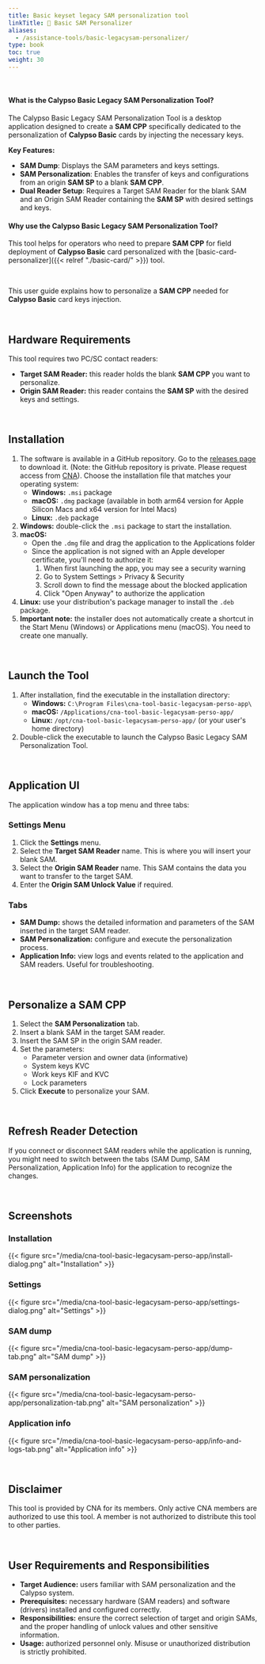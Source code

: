 ```yaml
---
title: Basic keyset legacy SAM personalization tool
linkTitle: 🚫 Basic SAM Personalizer
aliases:
  - /assistance-tools/basic-legacysam-personalizer/
type: book
toc: true
weight: 30
---
```


<br>

#### What is the Calypso Basic Legacy SAM Personalization Tool?
The Calypso Basic Legacy SAM Personalization Tool is a desktop application designed to create a **SAM CPP** specifically
dedicated to the personalization of **Calypso Basic** cards by injecting the necessary keys.

**Key Features:**
- **SAM Dump**: Displays the SAM parameters and keys settings.
- **SAM Personalization**: Enables the transfer of keys and configurations from an origin **SAM SP** to a blank 
  **SAM CPP**.
- **Dual Reader Setup**: Requires a Target SAM Reader for the blank SAM and an Origin SAM Reader containing the 
  **SAM SP** with desired settings and keys.

#### Why use the Calypso Basic Legacy SAM Personalization Tool?
This tool helps for operators who need to prepare **SAM CPP** for field deployment of **Calypso Basic** card 
personalized with the [basic-card-personalizer]({{< relref "./basic-card/" >}}) tool.

<br>

This user guide explains how to personalize a **SAM CPP** needed for **Calypso Basic** card keys injection.

<br>

## Hardware Requirements

This tool requires two PC/SC contact readers:

* **Target SAM Reader:** this reader holds the blank **SAM CPP** you want to personalize.
* **Origin SAM Reader:** this reader contains the **SAM SP** with the desired keys and settings.

<br>

## Installation

1. The software is available in a GitHub repository. Go to
   the [releases page](https://github.com/calypsonet/cna-tool-basic-card-perso-app/releases) to download it. (Note:
   the GitHub repository is private. Please request access from [CNA](https://calypsonet.org)). Choose the installation
   file that matches your operating system:
   * **Windows:** `.msi` package
   * **macOS:** `.dmg` package (available in both arm64 version for Apple Silicon Macs and x64 version for Intel Macs)
   * **Linux:** `.deb` package
2. **Windows:** double-click the `.msi` package to start the installation.
3. **macOS:**
   * Open the `.dmg` file and drag the application to the Applications folder
   * Since the application is not signed with an Apple developer certificate, you'll need to authorize it:
      1. When first launching the app, you may see a security warning
      2. Go to System Settings > Privacy & Security
      3. Scroll down to find the message about the blocked application
      4. Click "Open Anyway" to authorize the application
4. **Linux:** use your distribution's package manager to install the `.deb` package.
5. **Important note:** the installer does not automatically create a shortcut in the Start Menu (Windows) or
   Applications menu (macOS). You need to create one manually.
<br>

## Launch the Tool

1. After installation, find the executable in the installation directory:
    * **Windows:** `C:\Program Files\cna-tool-basic-legacysam-perso-app\`
    * **macOS:** `/Applications/cna-tool-basic-legacysam-perso-app/`
    * **Linux:** `/opt/cna-tool-basic-legacysam-perso-app/` (or your user's home directory)
2. Double-click the executable to launch the Calypso Basic Legacy SAM Personalization Tool.

<br>

## Application UI

The application window has a top menu and three tabs:

### Settings Menu

1. Click the **Settings** menu.
2. Select the **Target SAM Reader** name. This is where you will insert your blank SAM.
3. Select the **Origin SAM Reader** name. This SAM contains the data you want to transfer to the target SAM.
4. Enter the **Origin SAM Unlock Value** if required.

### Tabs

* **SAM Dump:** shows the detailed information and parameters of the SAM inserted in the target SAM reader.
* **SAM Personalization:** configure and execute the personalization process.
* **Application Info:** view logs and events related to the application and SAM readers. Useful for troubleshooting.

<br>

## Personalize a SAM CPP

1. Select the **SAM Personalization** tab.
2. Insert a blank SAM in the target SAM reader.
3. Insert the SAM SP in the origin SAM reader.
4. Set the parameters:
    * Parameter version and owner data (informative)
    * System keys KVC
    * Work keys KIF and KVC
    * Lock parameters
5. Click **Execute** to personalize your SAM.

<br>

## Refresh Reader Detection

If you connect or disconnect SAM readers while the application is running, you might need to switch between the tabs
(SAM Dump, SAM Personalization, Application Info) for the application to recognize the changes.

<br>

## Screenshots

### Installation
{{< figure src="/media/cna-tool-basic-legacysam-perso-app/install-dialog.png" alt="Installation" >}}

### Settings
{{< figure src="/media/cna-tool-basic-legacysam-perso-app/settings-dialog.png" alt="Settings" >}}

### SAM dump
{{< figure src="/media/cna-tool-basic-legacysam-perso-app/dump-tab.png" alt="SAM dump" >}}

### SAM personalization
{{< figure src="/media/cna-tool-basic-legacysam-perso-app/personalization-tab.png" alt="SAM personalization" >}}

### Application info
{{< figure src="/media/cna-tool-basic-legacysam-perso-app/info-and-logs-tab.png" alt="Application info" >}}

<br>

## Disclaimer

This tool is provided by CNA for its members. Only active CNA members are authorized to use this tool. A member is not
authorized to distribute this tool to other parties.

<br>

## User Requirements and Responsibilities

* **Target Audience:** users familiar with SAM personalization and the Calypso system.
* **Prerequisites:** necessary hardware (SAM readers) and software (drivers) installed and configured correctly.
* **Responsibilities:** ensure the correct selection of target and origin SAMs, and the proper handling of unlock values
  and other sensitive information.
* **Usage:** authorized personnel only. Misuse or unauthorized distribution is strictly prohibited.